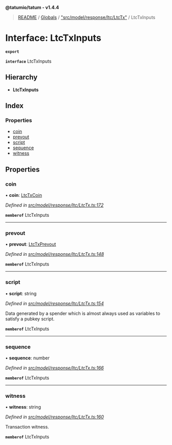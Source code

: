 **@tatumio/tatum - v1.4.4**

> [README](../README.md) / [Globals](../globals.md) / ["src/model/response/ltc/LtcTx"](../modules/_src_model_response_ltc_ltctx_.md) / LtcTxInputs

# Interface: LtcTxInputs

**`export`** 

**`interface`** LtcTxInputs

## Hierarchy

* **LtcTxInputs**

## Index

### Properties

* [coin](_src_model_response_ltc_ltctx_.ltctxinputs.md#coin)
* [prevout](_src_model_response_ltc_ltctx_.ltctxinputs.md#prevout)
* [script](_src_model_response_ltc_ltctx_.ltctxinputs.md#script)
* [sequence](_src_model_response_ltc_ltctx_.ltctxinputs.md#sequence)
* [witness](_src_model_response_ltc_ltctx_.ltctxinputs.md#witness)

## Properties

### coin

•  **coin**: [LtcTxCoin](_src_model_response_ltc_ltctx_.ltctxcoin.md)

*Defined in [src/model/response/ltc/LtcTx.ts:172](https://github.com/tatumio/tatum-js/blob/c5d1e16/src/model/response/ltc/LtcTx.ts#L172)*

**`memberof`** LtcTxInputs

___

### prevout

•  **prevout**: [LtcTxPrevout](_src_model_response_ltc_ltctx_.ltctxprevout.md)

*Defined in [src/model/response/ltc/LtcTx.ts:148](https://github.com/tatumio/tatum-js/blob/c5d1e16/src/model/response/ltc/LtcTx.ts#L148)*

**`memberof`** LtcTxInputs

___

### script

•  **script**: string

*Defined in [src/model/response/ltc/LtcTx.ts:154](https://github.com/tatumio/tatum-js/blob/c5d1e16/src/model/response/ltc/LtcTx.ts#L154)*

Data generated by a spender which is almost always used as variables to satisfy a pubkey script.

**`memberof`** LtcTxInputs

___

### sequence

•  **sequence**: number

*Defined in [src/model/response/ltc/LtcTx.ts:166](https://github.com/tatumio/tatum-js/blob/c5d1e16/src/model/response/ltc/LtcTx.ts#L166)*

**`memberof`** LtcTxInputs

___

### witness

•  **witness**: string

*Defined in [src/model/response/ltc/LtcTx.ts:160](https://github.com/tatumio/tatum-js/blob/c5d1e16/src/model/response/ltc/LtcTx.ts#L160)*

Transaction witness.

**`memberof`** LtcTxInputs
